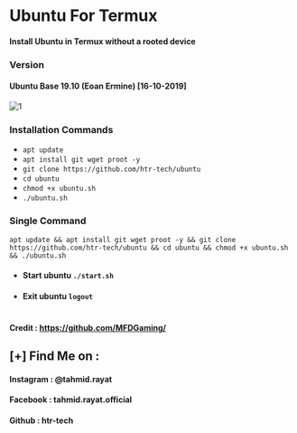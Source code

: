 # Ubuntu For Termux
#### Install Ubuntu in Termux without a rooted device
### Version
#### Ubuntu Base 19.10 (Eoan Ermine) [16-10-2019]

<img src="https://assets.ubuntu.com/v1/29985a98-ubuntu-logo32.png" alt="1" border="0">

### Installation Commands
* ```apt update```
* ```apt install git wget proot -y```
* ```git clone https://github.com/htr-tech/ubuntu```
* ```cd ubuntu```
* ```chmod +x ubuntu.sh```
* ```./ubuntu.sh```

### Single Command
```
apt update && apt install git wget proot -y && git clone https://github.com/htr-tech/ubuntu && cd ubuntu && chmod +x ubuntu.sh && ./ubuntu.sh
```
* #### Start ubuntu ```./start.sh```
* #### Exit ubuntu ```logout```
#

#### Credit : https://github.com/MFDGaming/

    
## [+] Find Me on :
#### Instagram : @tahmid.rayat
#### Facebook : tahmid.rayat.official
#### Github : htr-tech
